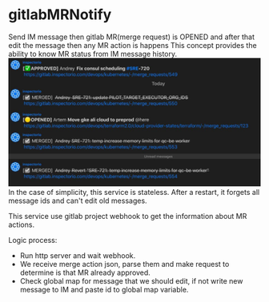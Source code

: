 # gitlabMRNotify
Send IM message then gitlab MR(merge request) is OPENED and after that edit the message then any MR action is happens
This concept provides the ability to know MR status from IM message history.
![MRbotNotify](mrbot.jpg)
In the case of simplicity, this service is stateless. After a restart, it forgets all message ids and can't edit old messages. 

This service use gitlab project webhook to get the information about MR actions. 

Logic process:

* Run http server and wait webhook.
* We receive merge action json, parse them and make request to determine is that MR already approved. 
* Check global map for message that we should edit, if not write new message to IM and paste id to global map variable. 
